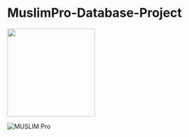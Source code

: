 # MuslimPro-Database-Project


<img src="/https://img.vim-cn.com/83/7f1d37712b1eeda662c6532c8e4ef9852102f3.gif?raw=true" width="200px">

![MUSLIM Pro](https://img.vim-cn.com/83/7f1d37712b1eeda662c6532c8e4ef9852102f3.gif)
